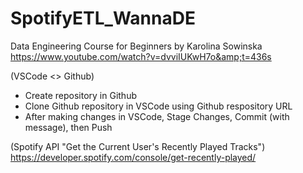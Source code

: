 # SpotifyETL_WannaDE
Data Engineering Course for Beginners by Karolina Sowinska https://www.youtube.com/watch?v=dvviIUKwH7o&amp;t=436s

(VSCode <> Github)
- Create repository in Github
- Clone Github repository in VSCode using Github respository URL
- After making changes in VSCode, Stage Changes, Commit (with message), then Push

(Spotify API "Get the Current User's Recently Played Tracks")
https://developer.spotify.com/console/get-recently-played/
